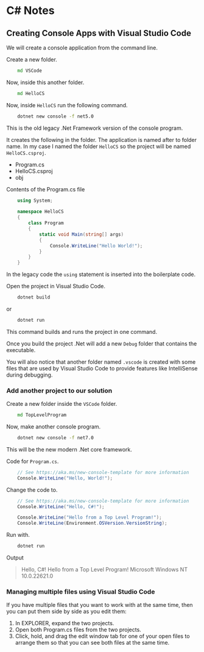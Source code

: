 # C# Notes

## Creating Console Apps with Visual Studio Code

We will create a console application from the command line.

Create a new folder.

```cmd
	md VSCode
```

Now, inside this another folder.

```cmd
	md HelloCS
```

Now, inside ``HelloCS`` run the following command.

```cmd
	dotnet new console -f net5.0
```

This is  the old legacy .Net Framework version of the console program.

It creates the following in the folder. The application is named after to folder name. In my case I named the folder ``HelloCS`` so the project will be named ``HelloCS.csproj``.

* Program.cs
* HelloCS.csproj
* obj

Contents of the Program.cs file

```csharp
	using System;
	
	namespace HelloCS
	{
		class Program
		{
			static void Main(string[] args)
			{
				Console.WriteLine("Hello World!");
			}
		}
	}
```

In the legacy code the ``using`` statement is inserted into the boilerplate code.

Open the project in Visual Studio Code.

```cmd
	dotnet build
```

or

```cmd
	dotnet run
```

This command builds and runs the project in one command.

Once you build the project .Net will add a new ``Debug`` folder that contains the executable.

You will also notice that another folder named ``.vscode`` is created with some files that are used by Visual Studio Code to provide features like IntelliSense during debugging.

### Add another project to our solution

Create a new folder inside the ``VSCode`` folder.

```cmd
	md TopLevelProgram
```

Now, make another console program.

```cmd
	dotnet new console -f net7.0
```

This will be the new modern .Net core framework.

Code for ``Program.cs``.

```csharp
	// See https://aka.ms/new-console-template for more information
	Console.WriteLine("Hello, World!");
```

Change the code to.

```csharp
	// See https://aka.ms/new-console-template for more information
	Console.WriteLine("Hello, C#!");

	Console.WriteLine("Hello from a Top Level Program!");
	Console.WriteLine(Environment.OSVersion.VersionString);
```

Run with.

```cmd
	dotnet run
```

Output

> Hello, C#!
> Hello from a Top Level Program!
> Microsoft Windows NT 10.0.22621.0

### Managing multiple files using Visual Studio Code

If you have multiple files that you want to work with at the same time, then you can put them
side by side as you edit them:

1. In EXPLORER, expand the two projects.
2. Open both Program.cs files from the two projects.
3. Click, hold, and drag the edit window tab for one of your open files to arrange them so that you can see both files at the same time.

